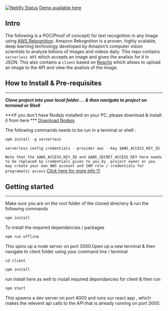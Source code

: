 
[![Netlify Status](https://api.netlify.com/api/v1/badges/a99a4970-9140-40b2-a0c2-7ee097caf787/deploy-status)](https://app.netlify.com/sites/nostalgic-snyder-efbbfc/deploys)  [Demo available here](https://nostalgic-snyder-efbbfc.netlify.com/)
## Intro

The following is a POC(Proof of concept) for text recognition in any Image using [AWS Rekognition](https://aws.amazon.com/rekognition/). Amazon Rekognition is a proven, highly scalable, deep learning technology developed by Amazon’s computer vision scientists to analyze billions of images and videos daily. This repo contains ```serverless API``` which accepts an image and gives the analisis for it in JSON. This also contains a ```client``` based on [Reactjs](http://reactjs.org) which allows to upload an image to the API and view the analisis of the image.


## How to Install & Pre-requisites
____
***Clone project into your local folder.... & then navigate to project on terminal or Shell***

***If you don't have Nodejs installed on your PC, please download & install it from here *** [Download Nodejs](https://nodejs.org/en/download/)  

The following commands needs to be run in a terminal or shell :

```javascript 
npm install -g serverless 

serverless config credentials --provider aws --key $AWS_ACCESS_KEY_ID --secret $AWS_SECRET_ACCESS_KEY
```
``` Note that the $AWS_ACCESS_KEY_ID and $AWS_SECRET_ACCESS_KEY here needs to be replaced by credentials given to you by  project owner or you may create your own AWS account and IAM role / credentials for programatic access ```
[Click here for more info !!!](https://serverless.com/framework/docs/providers/aws/guide/credentials/) 

## Getting started
_____
Make sure you are on the root folder of the cloned directory & run the following commands

```javascript
npm install
```
To install the required dependancies / packages

``` javascript
npm run offline
```
This spins up a node server on port 3000.Open up a new terminal & then navigate to client folder using your command line / terminal

```cd client```

```javascript
npm install
```
run install here as well to install required dependancies for client & then run

```javascript
npm start
```

This spawns a dev server on port 4000 and runs our react app , which makes the relevent api calls to the API that is already running on port 3000.





